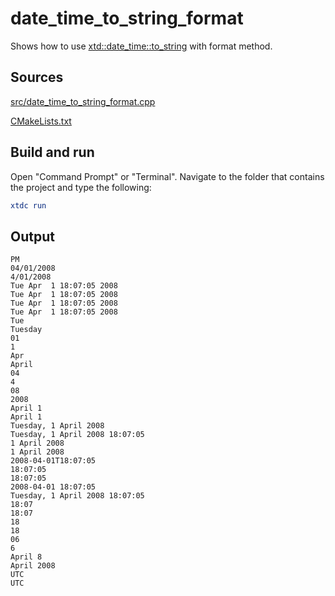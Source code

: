 # date_time_to_string_format

Shows how to use [xtd::date_time::to_string](https://gammasoft71.github.io/xtd/reference_guides/latest/classxtd_1_1date__time.html#a58e9d766b5af37b77d5d8239a8320ab7) with format method.

## Sources

[src/date_time_to_string_format.cpp](src/date_time_to_string_format.cpp)

[CMakeLists.txt](CMakeLists.txt)

## Build and run

Open "Command Prompt" or "Terminal". Navigate to the folder that contains the project and type the following:

```cmake
xtdc run
```

## Output

```
PM
04/01/2008
4/01/2008
Tue Apr  1 18:07:05 2008
Tue Apr  1 18:07:05 2008
Tue Apr  1 18:07:05 2008
Tue Apr  1 18:07:05 2008
Tue
Tuesday
01
1
Apr
April
04
4
08
2008
April 1
April 1
Tuesday, 1 April 2008
Tuesday, 1 April 2008 18:07:05
1 April 2008
1 April 2008
2008-04-01T18:07:05
18:07:05
18:07:05
2008-04-01 18:07:05
Tuesday, 1 April 2008 18:07:05
18:07
18:07
18
18
06
6
April 8
April 2008
UTC
UTC
```
